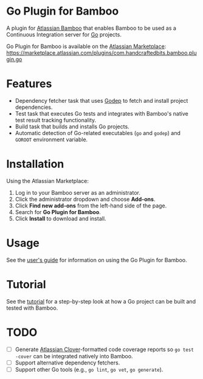# Go Plugin for Bamboo

A plugin for [Atlassian Bamboo](https://www.atlassian.com/software/bamboo) that enables Bamboo to be used as a
Continuous Integration server for [Go](http://golang.org/) projects.

Go Plugin for Bamboo is available on the [Atlassian Marketplace](https://marketplace.atlassian.com):
https://marketplace.atlassian.com/plugins/com.handcraftedbits.bamboo.plugin.go

# Features

* Dependency fetcher task that uses [Godep](https://github.com/tools/godep) to fetch and install project dependencies.
* Test task that executes Go tests and integrates with Bamboo's native test result tracking functionality.
* Build task that builds and installs Go projects.
* Automatic detection of Go-related executables (`go` and `godep`) and `GOROOT` environment variable.

# Installation

Using the Atlassian Marketplace:

1. Log in to your Bamboo server as an administrator.
2. Click the administrator dropdown and choose **Add-ons**.
3. Click **Find new add-ons** from the left-hand side of the page.
4. Search for **Go Plugin for Bamboo**.
5. Click **Install** to download and install.

# Usage

See the [user's guide](doc/guide.md) for information on using the Go Plugin for Bamboo.

# Tutorial

See the [tutorial](doc/tutorial.md) for a step-by-step look at how a Go project can be built and tested with Bamboo.

# TODO

- [ ] Generate [Atlassian Clover](https://www.atlassian.com/software/clover/overview)-formatted code coverage reports so
`go test -cover` can be integrated natively into Bamboo.
- [ ] Support alternative dependency fetchers.
- [ ] Support other Go tools (e.g., `go lint`, `go vet`, `go generate`).
